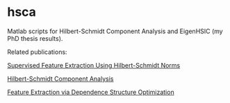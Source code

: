 # hsca

Matlab scripts for Hilbert-Schmidt Component Analysis and EigenHSIC (my PhD thesis results).

Related publications:

[Supervised Feature Extraction Using Hilbert-Schmidt Norms](http://link.springer.com/chapter/10.1007/978-3-642-04394-9_4#page-1)

[Hilbert-Schmidt Component Analysis](https://www.mii.lt/LMR/A/2016/57A02.pdf)

[Feature Extraction via Dependence Structure Optimization](http://gs.elaba.lt/object/elaba:1950533/1950533.pdf)




